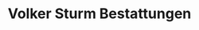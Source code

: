 ---
title: "Volker Sturm Bestattungen"
url: /bochum/volker-sturm-bestattungen/
shop: Bestattungen
---